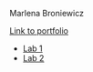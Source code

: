 Marlena Broniewicz

[Link to portfolio](https://github.com/brovnie/webtech3-portfolio)
* [Lab 1](https://github.com/brovnie/webtech3-portfolio/tree/master/Lab1)
* [Lab 2](https://github.com/brovnie/webtech3-portfolio/tree/master/Lab2)